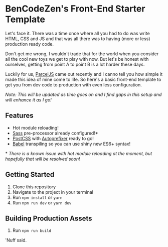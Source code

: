 # BenCodeZen's Front-End Starter Template

Let's face it. There was a time once where all you had to do was write HTML, CSS and JS and that was all there was to having (more or less) production ready code.

Don't get me wrong, I wouldn't trade that for the world when you consider all the cool new toys we get to play with now. But let's be honest with ourselves, getting from point A to point B is a lot harder these days.

Luckily for us, [ParcelJS](https://parceljs.org/) came out recently and I canno tell you how simple it made this idea of mine come to life. So here's a basic front-end template to get you from dev code to production with even less configuration.

_Note: This will be updated as time goes on and I find gaps in this setup and will enhance it as I go!_

## Features

* Hot module reloading!
* [Sass](http://sass-lang.com/) pre-processor already configured!\*
* [PostCSS](http://postcss.org/) with [Autoprefixer](https://github.com/postcss/autoprefixer) ready to go!
* [Babel](https://babeljs.io/) transpiling so you can use shiny new ES6+ syntax!

\* _There is a known issue with hot module reloading at the moment, but hopefully that will be resolved soon!_

## Getting Started

1. Clone this repository
2. Navigate to the project in your terminal
3. Run `npm install` or `yarn`
4. Run `npm run dev` or `yarn dev`

## Building Production Assets

1. Run `npm run build`

'Nuff said.
